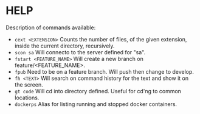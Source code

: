 # HELP

Description of commands available:

- `cext <EXTENSION>`        Counts the number of files, of the given extension, inside the current directory, recursively.
- `scon sa`                 Will connecto to the server defined for "sa".
- `fstart <FEATURE_NAME>`   Will create a new branch on feature/<FEATURE_NAME>.
- `fpub`                    Need to be on a feature branch. Will push then change to develop.
- `fh <TEXT>`               Will search on command history for the text and show it on the screen.
- `gt code`                 Will cd into directory defined. Useful for cd'ng to common locations.
- `dockerps`                Alias for listing running and stopped docker containers.
